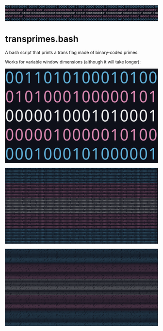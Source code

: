 ![](images/preview1.png)

# transprimes.bash

A bash script that prints a trans flag made of binary-coded primes.

Works for variable window dimensions (although it will take longer):

![](images/preview0.png)

![](images/preview2.png)

![](images/preview3.png)
